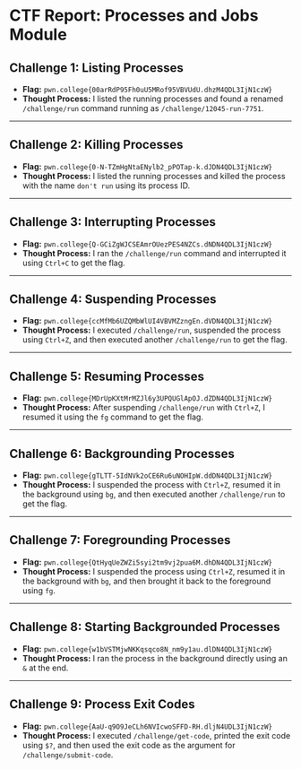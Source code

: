 # CTF Report: Processes and Jobs Module

## Challenge 1: Listing Processes
- **Flag:** `pwn.college{00arRdP95Fh0uU5MRof95VBVUdU.dhzM4QDL3IjN1czW}`
- **Thought Process:** I listed the running processes and found a renamed `/challenge/run` command running as `/challenge/12045-run-7751`.

---

## Challenge 2: Killing Processes
- **Flag:** `pwn.college{0-N-TZmHgNtaENylb2_pPOTap-k.dJDN4QDL3IjN1czW}`
- **Thought Process:** I listed the running processes and killed the process with the name `don't run` using its process ID.

---

## Challenge 3: Interrupting Processes
- **Flag:** `pwn.college{Q-GCiZgWJCSEAmrOUezPES4NZCs.dNDN4QDL3IjN1czW}`
- **Thought Process:** I ran the `/challenge/run` command and interrupted it using `Ctrl+C` to get the flag.

---

## Challenge 4: Suspending Processes
- **Flag:** `pwn.college{ccMfMb6UZQMbWlUI4VBVMZzngEn.dVDN4QDL3IjN1czW}`
- **Thought Process:** I executed `/challenge/run`, suspended the process using `Ctrl+Z`, and then executed another `/challenge/run` to get the flag.

---

## Challenge 5: Resuming Processes
- **Flag:** `pwn.college{MDrUpKXtMrMZJl6y3UPQUGlApOJ.dZDN4QDL3IjN1czW}`
- **Thought Process:** After suspending `/challenge/run` with `Ctrl+Z`, I resumed it using the `fg` command to get the flag.

---

## Challenge 6: Backgrounding Processes
- **Flag:** `pwn.college{gTLTT-5IdNVk2oCE6Ru6uNOHIpW.ddDN4QDL3IjN1czW}`
- **Thought Process:** I suspended the process with `Ctrl+Z`, resumed it in the background using `bg`, and then executed another `/challenge/run` to get the flag.

---

## Challenge 7: Foregrounding Processes
- **Flag:** `pwn.college{QtHyqUeZWZi5syi2tm9vj2pua6M.dhDN4QDL3IjN1czW}`
- **Thought Process:** I suspended the process using `Ctrl+Z`, resumed it in the background with `bg`, and then brought it back to the foreground using `fg`.

---

## Challenge 8: Starting Backgrounded Processes
- **Flag:** `pwn.college{w1bVSTMjwNKKqsqco8N_nm9y1au.dlDN4QDL3IjN1czW}`
- **Thought Process:** I ran the process in the background directly using an `&` at the end.

---

## Challenge 9: Process Exit Codes
- **Flag:** `pwn.college{AaU-q9O9JeCLh6NVIcwoSFFD-RH.dljN4UDL3IjN1czW}`
- **Thought Process:** I executed `/challenge/get-code`, printed the exit code using `$?`, and then used the exit code as the argument for `/challenge/submit-code`.

